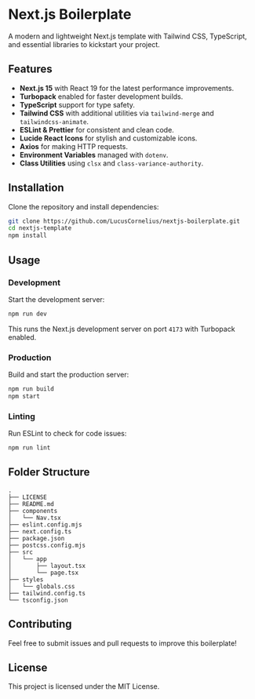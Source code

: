 # Next.js Boilerplate

A modern and lightweight Next.js template with Tailwind CSS, TypeScript, and essential libraries to kickstart your project.

## Features

- **Next.js 15** with React 19 for the latest performance improvements.
- **Turbopack** enabled for faster development builds.
- **TypeScript** support for type safety.
- **Tailwind CSS** with additional utilities via `tailwind-merge` and `tailwindcss-animate`.
- **ESLint & Prettier** for consistent and clean code.
- **Lucide React Icons** for stylish and customizable icons.
- **Axios** for making HTTP requests.
- **Environment Variables** managed with `dotenv`.
- **Class Utilities** using `clsx` and `class-variance-authority`.

## Installation

Clone the repository and install dependencies:

```sh
git clone https://github.com/LucusCornelius/nextjs-boilerplate.git
cd nextjs-template
npm install
```

## Usage

### Development
Start the development server:

```sh
npm run dev
```
This runs the Next.js development server on port `4173` with Turbopack enabled.

### Production
Build and start the production server:

```sh
npm run build
npm start
```

### Linting
Run ESLint to check for code issues:

```sh
npm run lint
```

## Folder Structure

```
.
├── LICENSE
├── README.md
├── components
│   └── Nav.tsx
├── eslint.config.mjs
├── next.config.ts
├── package.json
├── postcss.config.mjs
├── src
│   └── app
│       ├── layout.tsx
│       └── page.tsx
├── styles
│   └── globals.css
├── tailwind.config.ts
└── tsconfig.json
```

## Contributing

Feel free to submit issues and pull requests to improve this boilerplate!

## License

This project is licensed under the MIT License.

